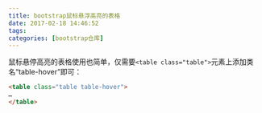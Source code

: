 ```yaml
---
title: bootstrap鼠标悬浮高亮的表格
date: 2017-02-18 14:46:52
tags:
categories: [bootstrap仓库]
---
```

鼠标悬停高亮的表格使用也简单，仅需要` <table class="table"> `元素上添加类名“table-hover”即可：
```html
<table class="table table-hover">
…
</table>
```